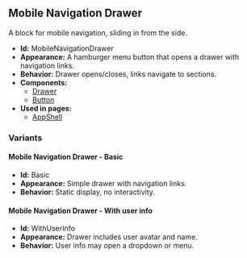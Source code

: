 ## Mobile Navigation Drawer
A block for mobile navigation, sliding in from the side.
- **Id:** MobileNavigationDrawer
- **Appearance:** A hamburger menu button that opens a drawer with navigation links.
- **Behavior:** Drawer opens/closes, links navigate to sections.
- **Components:**
  - [Drawer](components.md#drawer)
  - [Button](components.md#button)
- **Used in pages:**
  - [AppShell](pages.md#app-shell)
### Variants
#### Mobile Navigation Drawer - **Basic**
- **Id:** Basic
- **Appearance:** Simple drawer with navigation links.
- **Behavior:** Static display, no interactivity.
#### Mobile Navigation Drawer - **With user info**
- **Id:** WithUserInfo
- **Appearance:** Drawer includes user avatar and name.
- **Behavior:** User info may open a dropdown or menu.
